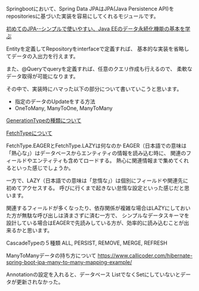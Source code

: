Springbootにおいて、Spring Data JPAはJPA(Java Persistence API)を
repositoriesに基づいた実装を容易にしてくれるモジュールです。

[初めてのJPA--シンプルで使いやすい、Java EEのデータ永続化機能の基本を学ぶ](https://builder.japan.zdnet.com/sp_oracle/35067018/)


Entityを定義してRepositoryをinterfaceで定義すれば、
基本的な実装を省略してデータの入出力を行えます。

また、@Queryでqueryを定義すれば、任意のクエリ作成も行えるので、
柔軟なデータ取得が可能になります。

その中で、実装時にハマった以下の部分について書いていこうと思います。
- 指定のデータのUpdateをする方法
- OneToMany, ManyToOne, ManyToMany


[GenerationTypeの種類について](https://qiita.com/KevinFQ/items/a6d92ec7b32911e50ffe)

[FetchTypeについて](http://itdoc.hitachi.co.jp/manuals/link/cosmi_v0870/APR4/EU260088.HTM)

FetchType.EAGERとFetchType.LAZYは何なのか
EAGER（日本語での意味は「熱心な」）はデータベースからエンティティの情報を読み込む時に、
関連のフィールドやエンティティも含めてロードする。
熱心に関連情報まで集めてくれるといった感じでしょうか。

一方で、LAZY（日本語での意味は「怠惰な」）は個別にフィールドや関連先に初めてアクセスする。
呼びに行くまで起きない怠惰な設定といった感じだと思います。

関連するフィールドが多くなったり、依存関係が複雑な場合はLAZYにしておいた方が無駄な呼び出しは済まさずに済む一方で、
シンプルなデータスキーマを設計している場合はEAGERで先読みしている方が、効率的に読み込むことが出来るかと思います。


CascadeTypeの５種類
ALL, PERSIST, REMOVE, MERGE, REFRESH


ManyToManyデータの持ち方について
https://www.callicoder.com/hibernate-spring-boot-jpa-many-to-many-mapping-example/

Annotationの設定を入れると、データベース
ListでなくSetにしていないとデータが更新されなかった。
